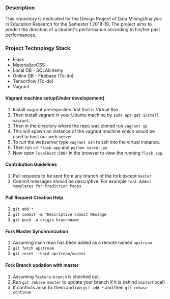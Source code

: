 ### Description
This repository is dedicated for the Design Project of Data Mining/Analysis in Education Research for the Semester I 2018-19. The project aims to predcit the direction of a student's performance according to his/her past performances.

### Project Technology Stack
- Flask
- MaterializeCSS
- Local DB - SQLAlchemy
- Online DB - Firebase (To-do)
- Tensorflow (To-do)
- Vagrant

#### Vagrant machine setup(Under developement)
1. Install vagrant prerequisites first that is Virtual Box.
2. Then install vagrant in your Ubuntu machine by `sudo apt-get install vagrant`.
3. Then in the directory where the repo was cloned run `vagrant up`
4. This will spawn an instance of the vagrant machine which would be used to host our web server.
5. To run the webserver type `vagrant ssh` to ssh into the virtual instance.
6. Then run `cd flask-app` and `python server.py`
7. Now open `localhost:500/` in the browser to view the running `flask app`.  

#### Contribution Guidelines
1. Pull requests to be sent from any branch of the fork except `master`
2. Commit messages should be descriptive. For example `feat:Added templates for Prediction Pages`

#### Pull Request Creation Help
1. `git add *`
2. `git commit -m "Descriptive Commit Message`
3. `git push -u origin branchname`

#### Fork Master Synchronization
1. Assuming main repo has been added as a remote named `upstream`
2. `git fetch upstream`
3. `git reset --hard upstream/master`
 
#### Fork Branch updation with master
1. Assuming `feature-branch` is checked out.
2. Run `git rebase master` to update your branch if it is behind `master`(local)
3. If conflicts arise fix them and run `git add *` and then `git rebase --continue`
